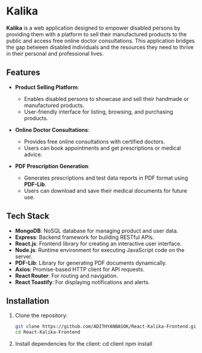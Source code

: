 # Kalika

**Kalika** is a web application designed to empower disabled persons by providing them with a platform to sell their manufactured products to the public and access free online doctor consultations. This application bridges the gap between disabled individuals and the resources they need to thrive in their personal and professional lives.

## Features

- **Product Selling Platform**: 
  - Enables disabled persons to showcase and sell their handmade or manufactured products.
  - User-friendly interface for listing, browsing, and purchasing products.

- **Online Doctor Consultations**:
  - Provides free online consultations with certified doctors.
  - Users can book appointments and get prescriptions or medical advice.

- **PDF Prescription Generation**:
  - Generates prescriptions and test data reports in PDF format using **PDF-Lib**.
  - Users can download and save their medical documents for future use.

## Tech Stack

- **MongoDB**: NoSQL database for managing product and user data.
- **Express**: Backend framework for building RESTful APIs.
- **React.js**: Frontend library for creating an interactive user interface.
- **Node.js**: Runtime environment for executing JavaScript code on the server.
- **PDF-Lib**: Library for generating PDF documents dynamically.
- **Axios**: Promise-based HTTP client for API requests.
- **React Router**: For routing and navigation.
- **React Toastify**: For displaying notifications and alerts.

## Installation

1. Clone the repository:
   ```bash
   git clone https://github.com/ADITHYANBASOK/React-Kalika-Frontend.git
   cd React-Kalika-Frontend

2. Install dependencies for the client:
   cd client
   npm install
